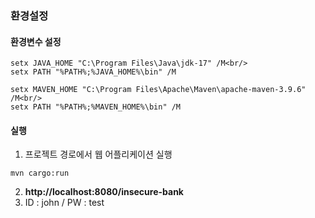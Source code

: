 <h3>환경설정</h3>

<h4>환경변수 설정</h4>

```
setx JAVA_HOME "C:\Program Files\Java\jdk-17" /M<br/>
setx PATH "%PATH%;%JAVA_HOME%\bin" /M

setx MAVEN_HOME "C:\Program Files\Apache\Maven\apache-maven-3.9.6" /M<br/>
setx PATH "%PATH%;%MAVEN_HOME%\bin" /M
```

<h4>실행</h4>

1. 프로젝트 경로에서 웹 어플리케이션 실행
```
mvn cargo:run
```

2. <strong>http://localhost:8080/insecure-bank</strong>
3. ID : john / PW : test

